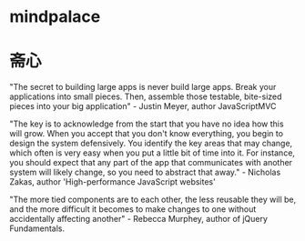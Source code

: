 # mindpalace

# 斋心

"The secret to building large apps is never build large apps. Break your applications into small pieces. Then, assemble those testable, bite-sized pieces into your big application" -
Justin Meyer, author JavaScriptMVC

"The key is to acknowledge from the start that you have no idea how this will grow. When you accept that you don't know everything, you begin to design the system defensively. You identify the key areas that may change, which often is very easy when you put a little bit of time into it. For instance, you should expect that any part of the app that communicates with another system will likely change, so you need to abstract that away." -
Nicholas Zakas, author 'High-performance JavaScript websites'

"The more tied components are to each other, the less reusable they will be, and the more difficult it becomes to make changes to one without accidentally affecting another" -
Rebecca Murphey, author of jQuery Fundamentals.